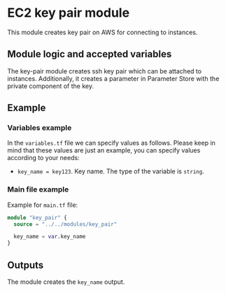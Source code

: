 # EC2 key pair module

This module creates key pair on AWS for connecting to instances.

## Module logic and accepted variables

The key-pair module creates ssh key pair which can be attached to instances. Additionally, it creates a parameter in Parameter Store with the private component of the key.

## Example

### Variables example

In the `variables.tf` file we can specify values as follows. Please keep in mind that these values are just an example, you can specify values according to your needs:

- `key_name = key123`. Key name. The type of the variable is `string`.

### Main file example

Example for `main.tf` file:

```terraform
module "key_pair" {
  source = "../../modules/key_pair"

  key_name = var.key_name
}
```

## Outputs

The module creates the `key_name` output.
